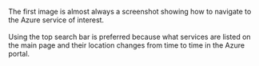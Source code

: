 The first image is almost always a screenshot showing how to navigate to the Azure service of interest.<br>
<br>
Using the top search bar is preferred because what services are listed on the main page and their location changes from time to time in the Azure portal.